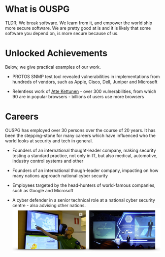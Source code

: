 # What is OUSPG

TLDR; We break software. We learn from it, and empower
the world ship more secure software. We are pretty good at is and it is
likely that some software you depend on, is more secure because of us.

# Unlocked Achievements

Below, we give practical examples of our work.

 * PROTOS SNMP test tool revealed vulnerabilities in implementations from
   hundreds of vendors, such as Apple, Cisco, Dell, Juniper and Microsoft

 * Relentless work of [Atte Kettunen](https://youtu.be/wO1LU_QKroQ) - over 300
   vulnerabilities, from which 90 are in popular browsers - billions of users
   use more browsers

# Careers

OUSPG has employed over 30 persons over the course of 20 years.
It has been the stepping-stone for many careers which have influenced who the
world looks at security and tech in general.

 * Founders of an international thought-leader company, making security testing
   a standard practice, not only in IT, but also medical, automotive, industry control
   systems and other

 * Founders of an international though-leader company, impacting on how many
   nations approach national cyber security

 * Employees targeted by the head-hunters of world-famous companies, such as
   Google and Microsoft

 * A cyber defender in a senior technical role at a national cyber security
  centre - also advising other nations.
![National cyber defender in action - protecting his own country and helping others](defender.png)
